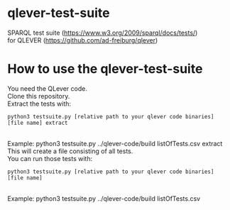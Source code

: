 # qlever-test-suite
SPARQL test suite (https://www.w3.org/2009/sparql/docs/tests/)<br>
for QLEVER (https://github.com/ad-freiburg/qlever) <br>
# How to use the qlever-test-suite
You need the QLever code.<br>
Clone this repository.<br>
Extract the tests with:<br>
```
python3 testsuite.py [relative path to your qlever code binaries] [file name] extract
```
<br>
Example: python3 testsuite.py ../qlever-code/build listOfTests.csv extract<br>
This will create a file consisting of all tests.<br>
You can run those tests with:<br>

```
python3 testsuite.py [relative path to your qlever code binaries] [file name]
```

<br>
Example: python3 testsuite.py ../qlever-code/build listOfTests.csv<br>
